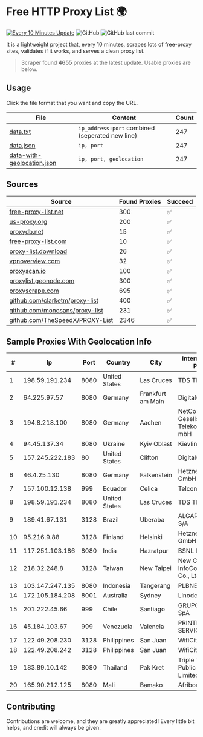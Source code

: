 
# Free HTTP Proxy List 🌍

[![Every 10 Minutes Update](https://github.com/mertguvencli/http-proxy-list/actions/workflows/main.yml/badge.svg?branch=main)](https://github.com/mertguvencli/http-proxy-list/actions/workflows/main.yml)
![GitHub](https://img.shields.io/github/license/mertguvencli/http-proxy-list)
![GitHub last commit](https://img.shields.io/github/last-commit/mertguvencli/http-proxy-list)

It is a lightweight project that, every 10 minutes, scrapes lots of free-proxy sites, validates if it works, and serves a clean proxy list.


> Scraper found **4655** proxies at the latest update. Usable proxies are below.

## Usage

Click the file format that you want and copy the URL.


|File|Content|Count|
|----|-------|-----|
|[data.txt](https://raw.githubusercontent.com/mertguvencli/http-proxy-list/main/proxy-list/data.txt)|`ip_address:port` combined (seperated new line)|247|
|[data.json](https://raw.githubusercontent.com/mertguvencli/http-proxy-list/main/proxy-list/data.json)|`ip, port`|247|
|[data-with-geolocation.json](https://raw.githubusercontent.com/mertguvencli/http-proxy-list/main/proxy-list/data-with-geolocation.json)|`ip, port, geolocation`|247|

## Sources

|Source|Found Proxies|Succeed|
|------|-------------|-------|
|[free-proxy-list.net](https://free-proxy-list.net)|300|✅|
|[us-proxy.org](https://www.us-proxy.org)|200|✅|
|[proxydb.net](http://proxydb.net)|15|✅|
|[free-proxy-list.com](https://free-proxy-list.com/?page=&port=&type%5B%5D=http&type%5B%5D=https&up_time=0&search=Search)|10|✅|
|[proxy-list.download](https://www.proxy-list.download/HTTP)|26|✅|
|[vpnoverview.com](https://vpnoverview.com/privacy/anonymous-browsing/free-proxy-servers)|32|✅|
|[proxyscan.io](https://www.proxyscan.io)|100|✅|
|[proxylist.geonode.com](https://proxylist.geonode.com/api/proxy-list?limit=300&page=1&sort_by=lastChecked&sort_type=desc&protocols=http,https)|300|✅|
|[proxyscrape.com](https://api.proxyscrape.com/v2/?request=displayproxies&protocol=http&timeout=10000&country=all&ssl=all&anonymity=all)|695|✅|
|[github.com/clarketm/proxy-list](https://raw.githubusercontent.com/clarketm/proxy-list/master/proxy-list-raw.txt)|400|✅|
|[github.com/monosans/proxy-list](https://raw.githubusercontent.com/monosans/proxy-list/main/proxies/http.txt)|231|✅|
|[github.com/TheSpeedX/PROXY-List](https://raw.githubusercontent.com/TheSpeedX/PROXY-List/master/http.txt)|2346|✅|


## Sample Proxies With Geolocation Info

|#|Ip|Port|Country|City|Internet Service Provider|
|-|--|----|-------|----|-------------------------|
|1|198.59.191.234|8080|United States|Las Cruces|TDS TELECOM|
|2|64.225.97.57|8080|Germany|Frankfurt am Main|DigitalOcean, LLC|
|3|194.8.218.100|8080|Germany|Aachen|NetCologne Gesellschaft fur Telekommunikation mbH|
|4|94.45.137.34|8080|Ukraine|Kyiv Oblast|Kievline LLC|
|5|157.245.222.183|80|United States|Clifton|DigitalOcean, LLC|
|6|46.4.25.130|8080|Germany|Falkenstein|Hetzner Online GmbH|
|7|157.100.12.138|999|Ecuador|Celica|Telconet S.A|
|8|198.59.191.234|8080|United States|Las Cruces|TDS TELECOM|
|9|189.41.67.131|3128|Brazil|Uberaba|ALGAR TELECOM S/A|
|10|95.216.9.88|3128|Finland|Helsinki|Hetzner Online GmbH|
|11|117.251.103.186|8080|India|Hazratpur|BSNL Internet|
|12|218.32.248.8|3128|Taiwan|New Taipei|New Centry InfoComm Tech. Co., Ltd.|
|13|103.147.247.135|8080|Indonesia|Tangerang|PLBNET|
|14|172.105.184.208|8001|Australia|Sydney|Linode, LLC|
|15|201.222.45.66|999|Chile|Santiago|GRUPO ULLOA SpA|
|16|45.184.103.67|999|Venezuela|Valencia|PRINTER-NET-SERVICE, C.A.|
|17|122.49.208.230|3128|Philippines|San Juan|WifiCity, Inc|
|18|122.49.208.242|3128|Philippines|San Juan|WifiCity, Inc|
|19|183.89.10.142|8080|Thailand|Pak Kret|Triple T Broadband Public Company Limited|
|20|165.90.212.125|8080|Mali|Bamako|Afribone Mali SA|



## Contributing

Contributions are welcome, and they are greatly appreciated! Every
little bit helps, and credit will always be given.

